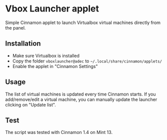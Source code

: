 Vbox Launcher applet
====================

Simple Cinnamon applet to launch Virtualbox virtual machines directly from the panel.


Installation
------------

- Make sure Virtualbox is installed
- Copy the folder `vboxlauncher@adec` to `~/.local/share/cinnamon/applets/`
- Enable the applet in "Cinnamon Settings"


Usage
-----

The list of virtual machines is updated every time Cinnamon starts. If you add/remove/edit a virtual machine, you can manually update the launcher clicking on "Update list".


Test
----

The script was tested with Cinnamon 1.4 on Mint 13.
